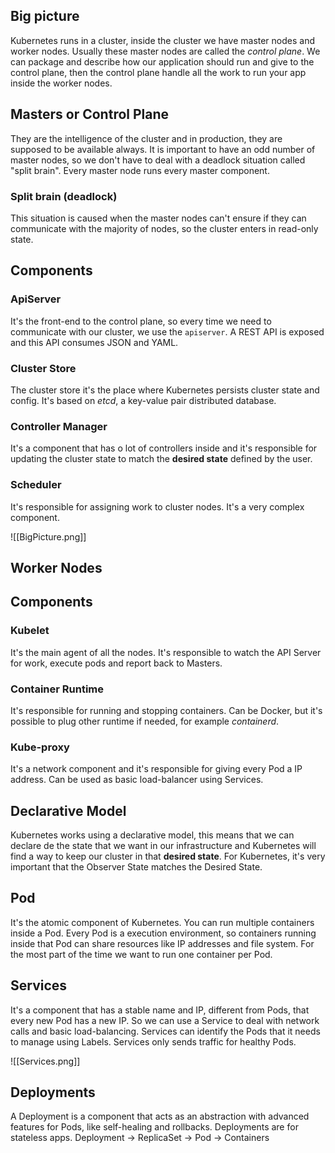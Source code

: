 ## Big picture

Kubernetes runs in a cluster, inside the cluster we have master nodes and worker nodes. Usually these master nodes are called the *control plane*. We can package and describe how our application should run and give to the control plane, then the control plane handle all the work to run your app inside the worker nodes.

## Masters or Control Plane

They are the intelligence of the cluster and in production, they are supposed to be available always. It is important to have an odd number of master nodes, so we don't have to deal with a deadlock situation called "split brain". Every master node runs every master component.

### Split brain (deadlock)

This situation is caused when the master nodes can't ensure if they can communicate with the majority of nodes, so the cluster enters in read-only state.

## Components
### ApiServer
It's the front-end to the control plane, so every time we need to communicate with our cluster, we use the `apiserver`. A REST API is exposed and this API consumes JSON and YAML.
### Cluster Store
The cluster store it's the place where Kubernetes persists cluster state and config. It's based on *etcd*, a key-value pair distributed database.
### Controller Manager
It's a component that has o lot of controllers inside and it's responsible for updating the cluster state to match the **desired state** defined by the user. 
### Scheduler
It's responsible for assigning work to cluster nodes. It's a very complex component.

![[BigPicture.png]]

## Worker Nodes
## Components
### Kubelet
It's the main agent of all the nodes. It's responsible to watch the API Server for work, execute pods and report back to Masters.
### Container Runtime
It's responsible for running and stopping containers. Can be Docker, but it's possible to plug other runtime if needed, for example *containerd*. 
### Kube-proxy
It's a network component and it's responsible for giving every Pod a IP address. Can be used as basic load-balancer using Services.

## Declarative Model

Kubernetes works using a declarative model, this means that we can declare de the state that we want in our infrastructure and Kubernetes will find a way to keep our cluster in that **desired state**. For Kubernetes, it's very important that the Observer State matches the Desired State.

## Pod

It's the atomic component of Kubernetes. You can run multiple containers inside a Pod. Every Pod is a execution environment, so containers running inside that Pod can share resources like IP addresses and file system. For the most part of the time we want to run one container per Pod.

## Services

It's a component that has a stable name and IP, different from Pods, that every new Pod has a new IP. So we can use a Service to deal with network calls and basic load-balancing. Services can identify the Pods that it needs to manage using Labels. Services only sends traffic for healthy Pods.

![[Services.png]]

## Deployments

A Deployment is a component that acts as an abstraction with advanced features for Pods, like self-healing and rollbacks. Deployments are for stateless apps. Deployment -> ReplicaSet -> Pod -> Containers


